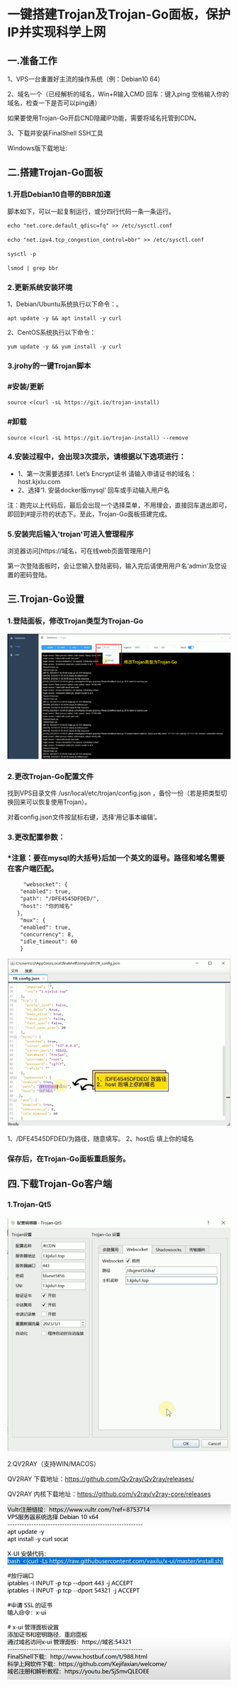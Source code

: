 # 一键搭建Trojan及Trojan-Go面板，保护IP并实现科学上网

## 一.准备工作

1、VPS一台重置好主流的操作系统（例：Debian10 64）

[Racknerd购买地址]: https://racknerd.com/

2、域名一个（已经解析的域名，Win+R输入CMD 回车：键入ping 空格输入你的域名，检查一下是否可以ping通）

如果要使用Trojan-Go开启CND隐藏IP功能，需要将域名托管到CDN。

3、下载并安装FinalShell SSH工具

Windows版下载地址:

[点此下载]: http://www.hostbuf.com/downloads/finalshell_install.exe

## 二.搭建Trojan-Go面板

### 1.开启Debian10自带的BBR加速

脚本如下，可以一起复制运行，或分四行代码一条一条运行。

```
echo "net.core.default_qdisc=fq" >> /etc/sysctl.conf
   
echo "net.ipv4.tcp_congestion_control=bbr" >> /etc/sysctl.conf

sysctl -p

lsmod | grep bbr
```

### 2.更新系统安装环境

1、Debian/Ubuntu系统执行以下命令：。

```
apt update -y && apt install -y curl
```

2、CentOS系统执行以下命令：

```
yum update -y && yum install -y curl 
```

### 3.jrohy的一键Trojan脚本

### #安装/更新

```
source <(curl -sL https://git.io/trojan-install)
```

### #卸载

```
source <(curl -sL https://git.io/trojan-install) --remove
```

### 4.安装过程中，会出现3次提示，请根据以下选项进行：

- 1、第一次需要选择1. Let’s Encrypt证书 请输入申请证书的域名：host.kjxlu.com
- 2、选择‘1. 安装docker版mysql’ 回车或手动输入用户名

注：跑完以上代码后，最后会出现一个选择菜单，不用理会，直接回车退出即可，即回到#提示符的状态下。至此，Trojan-Go面板搭建完成。

### 5.安装完后输入'trojan'可进入管理程序

浏览器访问[https://域名，可在线web页面管理用户]

第一次登陆面板时，会让您输入登陆密码，输入完后请使用用户名‘admin’及您设置的密码登陆。

## 三.Trojan-Go设置

### 1.登陆面板，修改Trojan类型为Trojan-Go

![image-20230414161547942](https://raw.githubusercontent.com/TroyTrojan/PictureBed/main/image-20230414161547942.png)

### 2.更改Trojan-Go配置文件

找到VPS目录文件 /usr/local/etc/trojan/config.json ，备份一份（若是把类型切换回来可以恢复使用Trojan）。

对着config.json文件按鼠标右键，选择‘用记事本编辑’。

### 3.更改配置参数：

### *注意：要在mysql的大括号}后加一个英文的逗号。路径和域名需要在客户端匹配。

```
     "websocket": {
    "enabled": true,
    "path": "/DFE4545DFDED/",
    "host": "你的域名"
   },
    "mux": {
    "enabled": true,
    "concurrency": 8,
    "idle_timeout": 60
    }
```

![image-20230414161502169](https://raw.githubusercontent.com/TroyTrojan/PictureBed/main/image-20230414161502169.png)

1、/DFE4545DFDED/为路径，随意填写。 2、host后 填上你的域名

### 保存后，在Trojan-Go面板重启服务。

## 四.下载Trojan-Go客户端

### 1.Trojan-Qt5

[下载地址]: https://github.com/KEJIXIAOLU/Trojan/releases/tag/Trojan-Qt5

![image-20230414161353303](https://raw.githubusercontent.com/TroyTrojan/PictureBed/main/image-20230414161353303.png)

2.QV2RAY（支持WIN/MACOS）

QV2RAY 下载地址：https://github.com/Qv2ray/Qv2ray/releases/

QV2RAY 内核下载地址：https://github.com/v2ray/v2ray-core/releases

![image-20230416191914108](https://raw.githubusercontent.com/TroyTrojan/PictureBed/main/image-20230416191914108.png)